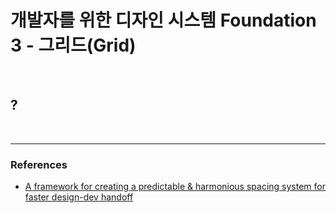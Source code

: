 # 개발자를 위한 디자인 시스템 Foundation 3 - 그리드(Grid)

<br>

## ?

<br>

---

### References

- [A framework for creating a predictable & harmonious spacing system for faster design-dev handoff](https://blog.prototypr.io/a-framework-for-creating-a-predictable-and-harmonious-spacing-system-8eee8aaf773c)
